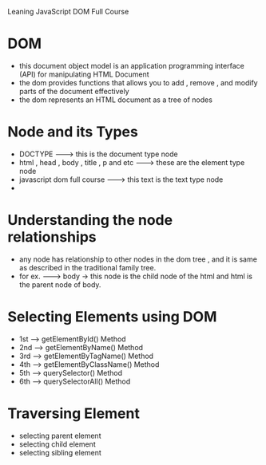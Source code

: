 Leaning JavaScript DOM Full Course
<h1>DOM</h1>
<ul>
    <li>this document object model is an application programming interface (API) for manipulating HTML Document</li>
    <li>the dom provides functions that allows you to add , remove , and modify parts of the document effectively</li>
    <li>the dom represents an HTML document as a tree of nodes</li>
</ul>

<h1>Node and its Types</h1>
<ul>
    <li>DOCTYPE ---> this is the document type node</li>
    <li>html , head , body , title , p and etc ---> these are the element type node</li>
    <li>javascript dom full course ---> this text is the text type node</li>
    <li></li>
</ul>

<h1>Understanding the node relationships</h1>
<ul>
    <li>any node has relationship to other nodes in the dom tree , and it is same as described in the traditional family tree.</li>
    <li>for ex. ---> body -> this node is the child node of the html and html is the parent node of body.</li>
</ul>

<h1>Selecting Elements using DOM</h1>
<ul>
    <li>1st --> getElementById() Method</li>
    <li>2nd --> getElementByName() Method</li>
    <li>3rd --> getElementByTagName() Method</li>
    <li>4th --> getElementByClassName() Method</li>
    <li>5th --> querySelector() Method</li>
    <li>6th --> querySelectorAll() Method</li>
</ul>

<h1>Traversing Element</h1>
<ul>
    <li>selecting parent element</li>
    <li>selecting child element</li>
    <li>selecting sibling element</li>
</ul>